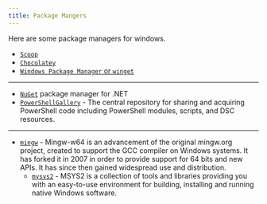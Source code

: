 ```yaml
---
title: Package Mangers
---
```


Here are some package managers for windows.

- [`Scoop`](https://scoop.sh/)
- [`Chocolatey`](https://chocolatey.org/)
- [`Windows Package Manager` or `winget`](https://github.com/microsoft/winget-cli)

---

- [`NuGet`](https://www.nuget.org/) package manager for .NET
- [`PowerShellGallery`](https://www.powershellgallery.com/) - The central repository for
  sharing and acquiring PowerShell code including PowerShell modules, scripts, and DSC resources.

---

- [`mingw`](https://www.mingw-w64.org/) - Mingw-w64 is an advancement of the original
  mingw.org project, created to support the GCC compiler on Windows systems.
  It has forked it in 2007 in order to provide support for 64 bits and new APIs.
  It has since then gained widespread use and distribution.
    - [`mysys2`](https://www.msys2.org/) - MSYS2 is a collection of tools and libraries
      providing you with an easy-to-use environment for building, installing and
      running native Windows software.
